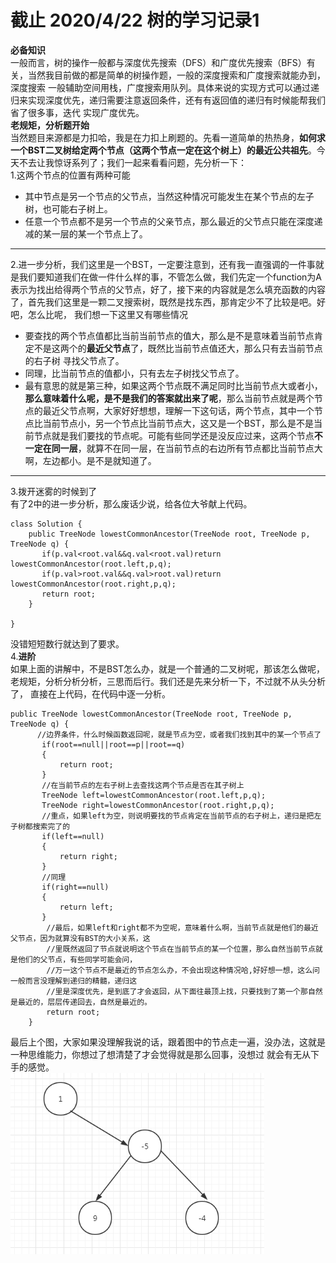 # 截止 2020/4/22 树的学习记录1  
**必备知识**  
一般而言，树的操作一般都与深度优先搜索（DFS）和广度优先搜索（BFS）有关，当然我目前做的都是简单的树操作题，一般的深度搜索和广度搜索就能办到，深度搜索
一般辅助空间用栈，广度搜索用队列。具体来说的实现方式可以通过递归来实现深度优先，递归需要注意返回条件，还有有返回值的递归有时候能帮我们省了很多事，迭代
实现广度优先。  
**老规矩，分析题开始**  
当然题目来源都是力扣哈，我是在力扣上刷题的。先看一道简单的热热身，**如何求一个BST二叉树给定两个节点（这两个节点一定在这个树上）的最近公共祖先**。今天不去让我惊讶系列了；我们一起来看看问题，先分析一下：  
1.这两个节点的位置有两种可能  
 -  其中节点是另一个节点的父节点，当然这种情况可能发生在某个节点的左子树，也可能右子树上。
 -  任意一个节点都不是另一个节点的父亲节点，那么最近的父节点只能在深度递减的某一层的某一个节点上了。 
 ---
2.进一步分析，我们这里是一个BST，一定要注意到，还有我一直强调的一件事就是我们要知道我们在做一件什么样的事，不管怎么做，我们先定一个function为A表示为找出给得两个节点的父节点，好了，接下来的内容就是怎么填充函数的内容了，首先我们这里是一颗二叉搜索树，既然是找东西，那肯定少不了比较是吧。好吧，怎么比呢，
我们想一下这里又有哪些情况  
 - 要查找的两个节点值都比当前当前节点的值大，那么是不是意味着当前节点肯定不是这两个的**最近父节点**了，既然比当前节点值还大，那么只有去当前节点的右子树
 寻找父节点了。
 - 同理，比当前节点的值都小，只有去左子树找父节点了。
 - 最有意思的就是第三种，如果这两个节点既不满足同时比当前节点大或者小，**那么意味着什么呢，是不是我们的答案就出来了呢**，那么当前节点就是两个节点的最近父节点啊，大家好好想想，理解一下这句话，两个节点，其中一个节点比当前节点小，另一个节点比当前节点大，这又是一个BST，那么是不是当前节点就是我们要找的节点呢。可能有些同学还是没反应过来，这两个节点**不一定在同一层**，就算不在同一层，在当前节点的右边所有节点都比当前节点大啊，左边都小。是不是就知道了。  
---  
3.拨开迷雾的时候到了  
有了2中的进一步分析，那么废话少说，给各位大爷献上代码。
```
class Solution {
    public TreeNode lowestCommonAncestor(TreeNode root, TreeNode p, TreeNode q) {
       if(p.val<root.val&&q.val<root.val)return lowestCommonAncestor(root.left,p,q);
       if(p.val>root.val&&q.val>root.val)return lowestCommonAncestor(root.right,p,q);
       return root;
    }

}
```
没错短短数行就达到了要求。  
4.**进阶**  
如果上面的讲解中，不是BST怎么办，就是一个普通的二叉树呢，那该怎么做呢，老规矩，分析分析分析，三思而后行。我们还是先来分析一下，不过就不从头分析了，
直接在上代码，在代码中逐一分析。  
```
public TreeNode lowestCommonAncestor(TreeNode root, TreeNode p, TreeNode q) {
      //边界条件，什么时候函数返回呢，就是节点为空，或者我们找到其中的某一个节点了
       if(root==null||root==p||root==q)
       {
           return root;
       }
       //在当前节点的左右子树上去查找这两个节点是否在其子树上
       TreeNode left=lowestCommonAncestor(root.left,p,q);
       TreeNode right=lowestCommonAncestor(root.right,p,q);
       //重点，如果left为空，则说明要找的节点肯定在当前节点的右子树上，递归是把左子树都搜索完了的
       if(left==null)
       {
           return right;
       }
       //同理
       if(right==null)
       {
           return left;
       }
        //最后，如果left和right都不为空呢，意味着什么啊，当前节点就是他们的最近父节点，因为就算没有BST的大小关系，这
        //里既然返回了节点就说明这个节点在当前节点的某一个位置，那么自然当前节点就是他们的父节点，有些同学可能会问，
        //万一这个节点不是最近的节点怎么办，不会出现这种情况哈,好好想一想，这么问一般而言没理解到递归的精髓，递归这
        //里是深度优先，是到底了才会返回，从下面往最顶上找，只要找到了第一个那自然是最近的，层层传递回去，自然是最近的。
        return root;
    }
```  
最后上个图，大家如果没理解我说的话，跟着图中的节点走一遍，没办法，这就是一种思维能力，你想过了想清楚了才会觉得就是那么回事，没想过
就会有无从下手的感觉。  
![二叉树](https://github.com/781303842/Mainstudy/blob/master/ALLIMG/%E6%9C%80%E8%BF%91%E5%85%AC%E5%85%B1%E7%A5%96%E5%85%88.png)
